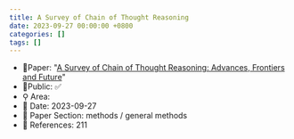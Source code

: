 ```yaml
---
title: A Survey of Chain of Thought Reasoning
date: 2023-09-27 00:00:00 +0800
categories: []
tags: []
---
```


- 📙Paper: "[A Survey of Chain of Thought Reasoning: Advances, Frontiers and Future](https://www.semanticscholar.org/paper/A-Survey-of-Chain-of-Thought-Reasoning%3A-Advances%2C-Chu-Chen/11a4284e335ba39330b59d9f42ca3272a6166991)"
- 🔑Public: ✅
- ⚲ Area: 
- 📅 Date: 2023-09-27
- 🔎 Paper Section: methods / general methods
- 📝 References: 211

